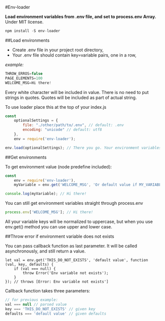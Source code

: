 #Env-loader

**Load environment variables from .env file, and set to process.env Array.**
Under MIT license.

```javascript
npm install -S env-loader
```

##Load environments

* Create .env file in your project root directory,
* Your .env file should contain key=variable pairs, one in a row,

*example:*

```javascript
THROW_ERROS=false
PAGE_ELEMENTS=100
WELCOME_MSG=Hi there!
```

Every white character will be included in value.
There is no need to put strings in quotes. Quotes will be included as part of actual string.

To use loader place this at the top of your index.js

```javascript
const
    optionalSettings = {
        file: "./other/path/to/.env", // default: .env
        encoding: "unicode" // default: utf8
    },
    env = require('env-loader');

env.load(optionalSettings); // There you go. Your environment variables are now available globally.
```

##Get environments

To get environment value (node predefine included):

```javascript
const
    env = require('env-loader'),
    myVariable = env.get('WELCOME_MSG', 'Or default value if MY_VARIABLE is not set');

console.log(myVariable); // Hi there!
```

You can still get environment variables straight through process.env
```javascript
process.env['WELCOME_MSG']; // Hi there!
```
All your variable keys will be normalized to uppercase, but when you use env.get() method you can use upper and lower case.

##Throw error if environment variable does not exists

You can pass callback function as last parameter. It will be called asynchronously, and still return a value.

```javascritp
let val = env.get('THIS_DO_NOT_EXISTS', 'default value', function (val, key, defaults) {
    if (val === null) {
        throw Error('Env variable not exists');
    }
}); // throws [Error: Env variable not exists']
```

Callback function takes three parameters:

```javascript
// for previous example:
val === null // parsed value
key === 'THIS_DO_NOT_EXISTS' // given key
defaults === 'default value' // given defaults
```
